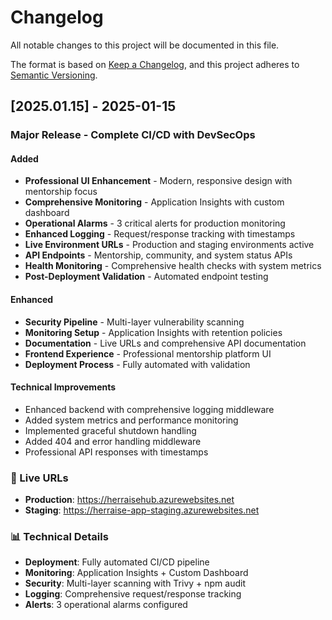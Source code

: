 # Changelog

All notable changes to this project will be documented in this file.

The format is based on [Keep a Changelog](https://keepachangelog.com/en/1.0.0/),
and this project adheres to [Semantic Versioning](https://semver.org/spec/v2.0.0.html).

## [2025.01.15] - 2025-01-15



###  Major Release - Complete CI/CD with DevSecOps

#### Added
-  **Professional UI Enhancement** - Modern, responsive design with mentorship focus
-  **Comprehensive Monitoring** - Application Insights with custom dashboard
-  **Operational Alarms** - 3 critical alerts for production monitoring
-  **Enhanced Logging** - Request/response tracking with timestamps
-  **Live Environment URLs** - Production and staging environments active
-  **API Endpoints** - Mentorship, community, and system status APIs
-  **Health Monitoring** - Comprehensive health checks with system metrics
-  **Post-Deployment Validation** - Automated endpoint testing

#### Enhanced
-  **Security Pipeline** - Multi-layer vulnerability scanning
-  **Monitoring Setup** - Application Insights with retention policies
-  **Documentation** - Live URLs and comprehensive API documentation
-  **Frontend Experience** - Professional mentorship platform UI
-  **Deployment Process** - Fully automated with validation

#### Technical Improvements
- Enhanced backend with comprehensive logging middleware
- Added system metrics and performance monitoring
- Implemented graceful shutdown handling
- Added 404 and error handling middleware
- Professional API responses with timestamps

### 🔗 Live URLs
- **Production**: https://herraisehub.azurewebsites.net
- **Staging**: https://herraise-app-staging.azurewebsites.net

### 📊 Technical Details
- **Deployment**: Fully automated CI/CD pipeline
- **Monitoring**: Application Insights + Custom Dashboard
- **Security**: Multi-layer scanning with Trivy + npm audit
- **Logging**: Comprehensive request/response tracking
- **Alerts**: 3 operational alarms configured








